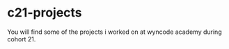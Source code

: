 # c21-projects

You will find some of the projects i worked on at wyncode academy during cohort 21. 
